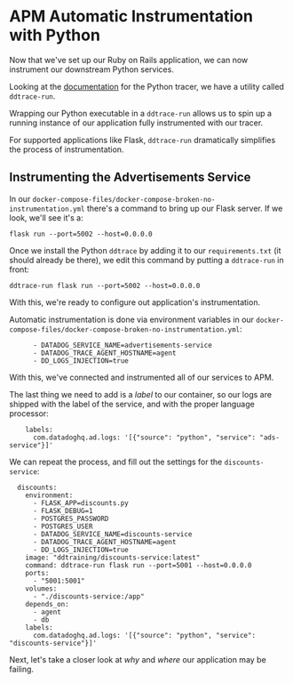 # APM Automatic Instrumentation with Python

Now that we've set up our Ruby on Rails application, we can now instrument our downstream Python services.

Looking at the [documentation](http://pypi.datadoghq.com/trace/docs/web_integrations.html#flask) for the Python tracer, we have a utility called `ddtrace-run`. 

Wrapping our Python executable in a `ddtrace-run` allows us to spin up a running instance of our application fully instrumented with our tracer.

For supported applications like Flask, `ddtrace-run` dramatically simplifies the process of instrumentation.

## Instrumenting the Advertisements Service

In our `docker-compose-files/docker-compose-broken-no-instrumentation.yml` there's a command to bring up our Flask server. If we look, we'll see it's a:

```
flask run --port=5002 --host=0.0.0.0
```

Once we install the Python `ddtrace` by adding it to our `requirements.txt` (it should already be there), we edit this command by putting a `ddtrace-run` in front:

```
ddtrace-run flask run --port=5002 --host=0.0.0.0
```

With this, we're ready to configure out application's instrumentation.

Automatic instrumentation is done via environment variables in our `docker-compose-files/docker-compose-broken-no-instrumentation.yml`:

```
      - DATADOG_SERVICE_NAME=advertisements-service
      - DATADOG_TRACE_AGENT_HOSTNAME=agent
      - DD_LOGS_INJECTION=true
```

With this, we've connected and instrumented all of our services to APM.

The last thing we need to add is a _label_ to our container, so our logs are shipped with the label of the service, and with the proper language processor:


```
    labels:
      com.datadoghq.ad.logs: '[{"source": "python", "service": "ads-service"}]'
```

We can repeat the process, and fill out the settings for the `discounts-service`:

```
  discounts:
    environment:
      - FLASK_APP=discounts.py
      - FLASK_DEBUG=1
      - POSTGRES_PASSWORD
      - POSTGRES_USER
      - DATADOG_SERVICE_NAME=discounts-service
      - DATADOG_TRACE_AGENT_HOSTNAME=agent
      - DD_LOGS_INJECTION=true
    image: "ddtraining/discounts-service:latest"
    command: ddtrace-run flask run --port=5001 --host=0.0.0.0
    ports:
      - "5001:5001"
    volumes:
      - "./discounts-service:/app"
    depends_on:
      - agent
      - db
    labels:
      com.datadoghq.ad.logs: '[{"source": "python", "service": "discounts-service"}]'
```

Next, let's take a closer look at _why_ and _where_ our application may be failing.